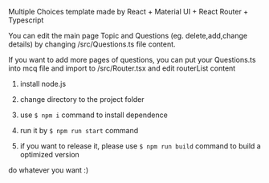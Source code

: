 Multiple Choices template made by React + Material UI + React Router + Typescript

You can edit the main page Topic and Questions (eg. delete,add,change details) by changing /src/Questions.ts file content.

If you want to add more pages of questions, you can put your Questions.ts into mcq file and import to /src/Router.tsx and edit routerList content

1. install node.js

1. change directory to the project folder

1. use `$ npm i` command to install dependence

1. run it by `$ npm run start` command

1. if you want to release it, please use `$ npm run build` command to build a optimized version

do whatever you want :)
